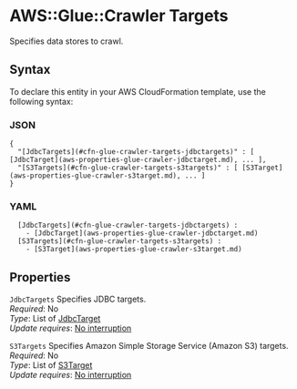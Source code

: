 # AWS::Glue::Crawler Targets<a name="aws-properties-glue-crawler-targets"></a>

Specifies data stores to crawl\.

## Syntax<a name="aws-properties-glue-crawler-targets-syntax"></a>

To declare this entity in your AWS CloudFormation template, use the following syntax:

### JSON<a name="aws-properties-glue-crawler-targets-syntax.json"></a>

```
{
  "[JdbcTargets](#cfn-glue-crawler-targets-jdbctargets)" : [ [JdbcTarget](aws-properties-glue-crawler-jdbctarget.md), ... ],
  "[S3Targets](#cfn-glue-crawler-targets-s3targets)" : [ [S3Target](aws-properties-glue-crawler-s3target.md), ... ]
}
```

### YAML<a name="aws-properties-glue-crawler-targets-syntax.yaml"></a>

```
﻿  [JdbcTargets](#cfn-glue-crawler-targets-jdbctargets) : 
    - [JdbcTarget](aws-properties-glue-crawler-jdbctarget.md)
﻿  [S3Targets](#cfn-glue-crawler-targets-s3targets) : 
    - [S3Target](aws-properties-glue-crawler-s3target.md)
```

## Properties<a name="aws-properties-glue-crawler-targets-properties"></a>

`JdbcTargets`  <a name="cfn-glue-crawler-targets-jdbctargets"></a>
Specifies JDBC targets\.  
*Required*: No  
*Type*: List of [JdbcTarget](aws-properties-glue-crawler-jdbctarget.md)  
*Update requires*: [No interruption](https://docs.aws.amazon.com/AWSCloudFormation/latest/UserGuide/using-cfn-updating-stacks-update-behaviors.html#update-no-interrupt)

`S3Targets`  <a name="cfn-glue-crawler-targets-s3targets"></a>
Specifies Amazon Simple Storage Service \(Amazon S3\) targets\.  
*Required*: No  
*Type*: List of [S3Target](aws-properties-glue-crawler-s3target.md)  
*Update requires*: [No interruption](https://docs.aws.amazon.com/AWSCloudFormation/latest/UserGuide/using-cfn-updating-stacks-update-behaviors.html#update-no-interrupt)